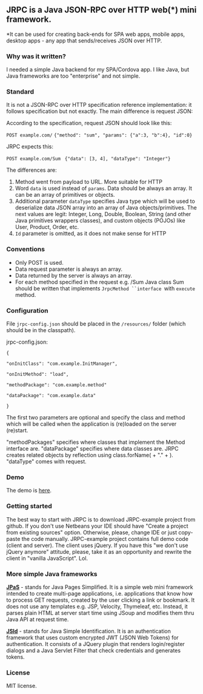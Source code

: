 
## JRPC is a Java JSON-RPC over HTTP web(*) mini framework. 

*It can be used for creating back-ends for SPA web apps, mobile apps, desktop apps - any app that sends/receives JSON over HTTP.


### Why was it written?
I needed a simple Java backend for my SPA/Cordova app. I like Java, but Java frameworks are too "enterprise" and not simple.

### Standard
It is not a JSON-RPC over HTTP specification reference implementation: it follows specification but not exactly. 
The main difference is request JSON: 

According to the specification, request JSON should look like this: 

`POST example.com/`
`{"method": "sum", "params": {"a":3, "b":4}, "id":0}`

JRPC expects this:

`POST example.com/Sum `
`{"data": [3, 4], "dataType": "Integer"}`

The differences are:
1. Method went from payload to URL. More suitable for HTTP
2. Word `data` is used instead of `params`. Data should be always an array. It can be an array of primitives or objects. 
3. Additional parameter `dataType` specifies Java type which will be used to deserialize data JSON array into an array of Java objects/primitives.
   The next values are legit: Integer, Long, Double, Boolean, String (and other Java primitives wrappers classes), 
   and custom objects (POJOs) like User, Product, Order, etc.
4. `Id` parameter is omitted, as it does not make sense for HTTP



### Conventions
- Only POST is used. 
- Data request parameter is always an array.
- Data returned by the server is always an array.
- For each method specified in the request e.g. /Sum Java class Sum should be written that implements `JrpcMethod ``interface `with `execute `method. 
   

### Configuration

File `jrpc-config.json` should be placed in the `/resources/` folder (which should be in the classpath).

jrpc-config.json:

`{`

   `"onInitClass": "com.example.InitManager",`

   `"onInitMethod": "load",`

   `"methodPackage": "com.example.method"`

   `"dataPackage": "com.example.data"  `

`}`

The first two parameters are optional and specify the class and method which will be called when the application is (re)loaded on the server (re)start. 

"methodPackages" specifies where classes that implement the Method interface are. 
"dataPackage" specifies where data classes are. 
JRPC creates related objects by reflection using class.forName(<dataPackage> + "." + <dataType>). "dataType" comes with request. 

 
### Demo
The demo is [here](https://phoneparator.com/jrpc). 

### Getting started
The best way to start with JRPC is to download JRPC-example project from github. If you don't use Netbeans your IDE should have 
"Create a project from existing sources" option. Otherwise, please, change IDE or just copy-paste the code manually. 
JRPC-example project contains full demo code (client and server). 
The client uses jQuery. If you have this "we don't use jQuery anymore" attitude, please, take it as an opportunity and rewrite the client in "vanilla JavaScript". Lol.

### More simple Java frameworks
**[JPaS](https://github.com/bigbott/jpas)** - stands for Java Pages Simplified. It is a simple web mini framework intended to create multi-page applications, i.e. applications that know
       how to process GET requests, created by the user clicking a link or bookmark. It does not use any templates e.g. JSP, Velocity, Thymeleaf, etc.
       Instead, it parses plain HTML at server start time using JSoup and modifies them thru Java API at request time.   

**[JSId](https://github.com/bigbott/JSId)** - stands for Java Simple Identification. It is an authentication framework that uses custom encrypted JWT (JSON Web Tokens) for authentication. 
       It consists of a JQuery plugin that renders login/register dialogs and a Java Servlet Filter that check credentials and generates tokens. 
          


### License
MIT license. 
